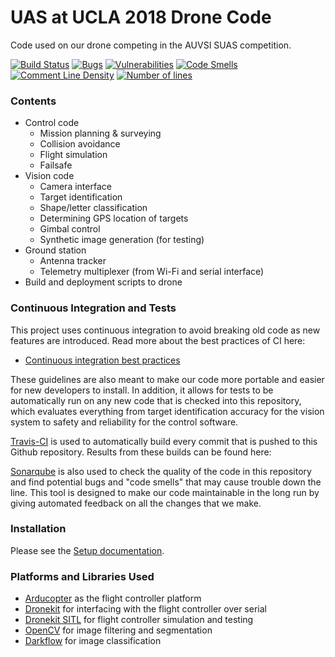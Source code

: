 # UAS at UCLA 2018 Drone Code
Code used on our drone competing in the AUVSI SUAS competition.

[![Build Status](https://travis-ci.org/uas-at-ucla/suas_2018.svg?branch=master)](https://travis-ci.org/uas-at-ucla/suas_2018)
[![Bugs](https://sonarcloud.io/api/badges/measure?key=suas_2018&metric=bugs)](https://sonarcloud.io/dashboard?id=suas_2018)
[![Vulnerabilities](https://sonarcloud.io/api/badges/measure?key=suas_2018&metric=vulnerabilities)](https://sonarcloud.io/dashboard?id=suas_2018)
[![Code Smells](https://sonarcloud.io/api/badges/measure?key=suas_2018&metric=code_smells)](https://sonarcloud.io/dashboard?id=suas_2018)  
[![Comment Line Density](https://sonarcloud.io/api/badges/measure?key=suas_2018&metric=comment_lines_density)](https://sonarcloud.io/dashboard?id=suas_2018)
[![Number of lines](https://sonarcloud.io/api/badges/measure?key=suas_2018&metric=ncloc)](https://sonarcloud.io/dashboard?id=suas_2018)

### Contents
 * Control code
    * Mission planning & surveying
    * Collision avoidance
    * Flight simulation
    * Failsafe
 * Vision code
    * Camera interface
    * Target identification
    * Shape/letter classification
    * Determining GPS location of targets
    * Gimbal control
    * Synthetic image generation (for testing)
 * Ground station
    * Antenna tracker
    * Telemetry multiplexer (from Wi-Fi and serial interface)
 * Build and deployment scripts to drone

### Continuous Integration and Tests
This project uses continuous integration to avoid breaking old code as new
features are introduced. Read more about the best practices of CI here:
 * [Continuous integration best practices](https://en.wikipedia.org/wiki/Continuous_integration#Best_practices)

These guidelines are also meant to make our code more portable and easier for
new developers to install. In addition, it allows for tests to be automatically
run on any new code that is checked into this repository, which evaluates
everything from target identification accuracy for the vision system to safety
and reliability for the control software.

[Travis-CI](https://travis-ci.org/uas-at-ucla/suas_2018) is used to
automatically build every commit that is pushed to this Github repository.
Results from these builds can be found here:

[Sonarqube](https://sonarcloud.io/dashboard?id=suas_2018) is also used to check
the quality of the code in this repository and find potential bugs and "code
smells" that may cause trouble down the line. This tool is designed to make our
code maintainable in the long run by giving automated feedback on all the
changes that we make.

### Installation
Please see the [Setup documentation](https://github.com/uas-at-ucla/suas_2018/blob/master/SETUP.md).

### Platforms and Libraries Used
 * [Arducopter](https://github.com/ArduPilot/ardupilot/tree/master/ArduCopter) as the flight controller platform
 * [Dronekit](https://github.com/dronekit/dronekit-python) for interfacing with the flight controller over serial
 * [Dronekit SITL](https://github.com/dronekit/dronekit-sitl) for flight controller simulation and testing
 * [OpenCV](https://github.com/opencv/opencv) for image filtering and segmentation
 * [Darkflow](https://github.com/thtrieu/darkflow) for image classification
